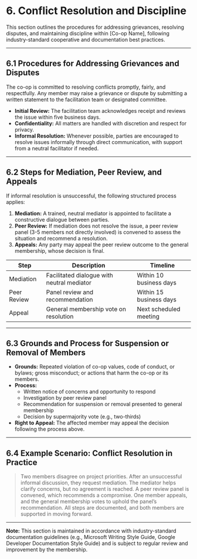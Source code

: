 # 6. Conflict Resolution and Discipline

This section outlines the procedures for addressing grievances, resolving disputes, and maintaining discipline within [Co-op Name], following industry-standard cooperative and documentation best practices.

---

## 6.1 Procedures for Addressing Grievances and Disputes

The co-op is committed to resolving conflicts promptly, fairly, and respectfully. Any member may raise a grievance or dispute by submitting a written statement to the facilitation team or designated committee.

- **Initial Review:** The facilitation team acknowledges receipt and reviews the issue within five business days.
- **Confidentiality:** All matters are handled with discretion and respect for privacy.
- **Informal Resolution:** Whenever possible, parties are encouraged to resolve issues informally through direct communication, with support from a neutral facilitator if needed.

---

## 6.2 Steps for Mediation, Peer Review, and Appeals

If informal resolution is unsuccessful, the following structured process applies:

1. **Mediation:** A trained, neutral mediator is appointed to facilitate a constructive dialogue between parties.
2. **Peer Review:** If mediation does not resolve the issue, a peer review panel (3-5 members not directly involved) is convened to assess the situation and recommend a resolution.
3. **Appeals:** Any party may appeal the peer review outcome to the general membership, whose decision is final.

| Step        | Description                                 | Timeline                |
|-------------|---------------------------------------------|-------------------------|
| Mediation   | Facilitated dialogue with neutral mediator  | Within 10 business days |
| Peer Review | Panel review and recommendation             | Within 15 business days |
| Appeal      | General membership vote on resolution       | Next scheduled meeting  |

---

## 6.3 Grounds and Process for Suspension or Removal of Members

- **Grounds:** Repeated violation of co-op values, code of conduct, or bylaws; gross misconduct; or actions that harm the co-op or its members.
- **Process:**
  - Written notice of concerns and opportunity to respond
  - Investigation by peer review panel
  - Recommendation for suspension or removal presented to general membership
  - Decision by supermajority vote (e.g., two-thirds)
- **Right to Appeal:** The affected member may appeal the decision following the process above.

---

## 6.4 Example Scenario: Conflict Resolution in Practice

> Two members disagree on project priorities. After an unsuccessful informal discussion, they request mediation. The mediator helps clarify concerns, but no agreement is reached. A peer review panel is convened, which recommends a compromise. One member appeals, and the general membership votes to uphold the panel’s recommendation. All steps are documented, and both members are supported in moving forward.

---

**Note:** This section is maintained in accordance with industry-standard documentation guidelines (e.g., Microsoft Writing Style Guide, Google Developer Documentation Style Guide) and is subject to regular review and improvement by the membership.

